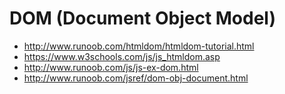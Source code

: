 # DOM (Document Object Model)

* http://www.runoob.com/htmldom/htmldom-tutorial.html
* https://www.w3schools.com/js/js_htmldom.asp
* http://www.runoob.com/js/js-ex-dom.html
* http://www.runoob.com/jsref/dom-obj-document.html
